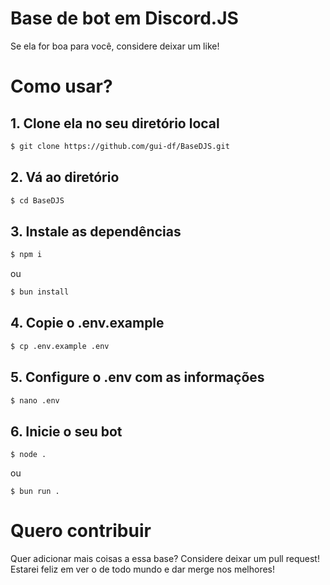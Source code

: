 # Base de bot em Discord.JS
Se ela for boa para você, considere deixar um like!

# Como usar?
## 1. Clone ela no seu diretório local
```sh
$ git clone https://github.com/gui-df/BaseDJS.git
```
## 2. Vá ao diretório
```sh
$ cd BaseDJS
```
## 3. Instale as dependências
```sh
$ npm i
```
ou
```sh
$ bun install
```
## 4. Copie o .env.example
```sh
$ cp .env.example .env
```
## 5. Configure o .env com as informações
```sh
$ nano .env
```
## 6. Inicie o seu bot
```
$ node .
```
ou
```
$ bun run .
```

# Quero contribuir
Quer adicionar mais coisas a essa base? Considere deixar um pull request! Estarei feliz em ver o de todo mundo e dar merge nos melhores!
